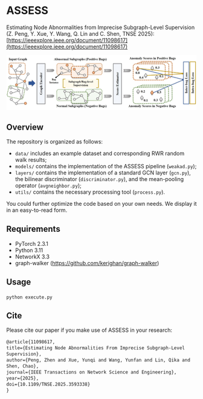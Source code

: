# ASSESS
Estimating Node Abnormalities from Imprecise Subgraph-Level Supervision (Z. Peng, Y. Xue, Y. Wang, Q. Lin and C. Shen, TNSE 2025): [https://ieeexplore.ieee.org/document/11098617](https://ieeexplore.ieee.org/document/11098617) 

![image](https://github.com/zpeng27/ASSESS/blob/main/illustration.jpg)

## Overview
The repository is organized as follows:

- `data/` includes an example dataset and corresponding RWR random walk results;
- `models/` contains the implementation of the ASSESS pipeline (`weakad.py`);
- `layers/` contains the implementation of a standard GCN layer (`gcn.py`), the bilinear discriminator (`discriminator.py`), and the mean-pooling operator (`avgneighbor.py`);
- `utils/` contains the necessary processing tool (`process.py`).

You could further optimize the code based on your own needs. We display it in an easy-to-read form.

## Requirements

  * PyTorch 2.3.1
  * Python 3.11
  * NetworkX 3.3
  * graph-walker (https://github.com/kerighan/graph-walker)


## Usage

```python execute.py```

## Cite
Please cite our paper if you make use of ASSESS in your research:

```
@article{11098617,
title={Estimating Node Abnormalities From Imprecise Subgraph-Level Supervision},
author={Peng, Zhen and Xue, Yunqi and Wang, Yunfan and Lin, Qika and Shen, Chao},
journal={IEEE Transactions on Network Science and Engineering},
year={2025},
doi={10.1109/TNSE.2025.3593338}
}
```
